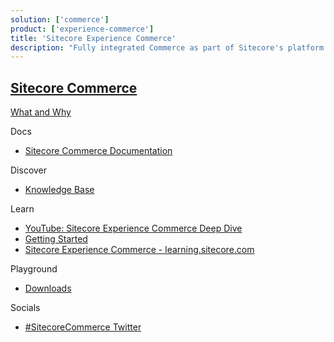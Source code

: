 ```yaml
---
solution: ['commerce']
product: ['experience-commerce']
title: 'Sitecore Experience Commerce'
description: "Fully integrated Commerce as part of Sitecore's platform DXP"
---
```


## [Sitecore Commerce]()

[What and Why]()

Docs

- [Sitecore Commerce Documentation](https://doc.sitecore.com/en/developers/101/xc/)

Discover

- [Knowledge Base]()

Learn

- [YouTube: Sitecore Experience Commerce Deep Dive](https://www.youtube.com/watch?v=T0cn3yBbRro&list=PL1jJVFm_lGny-vqNPTv3VdBA_o31-Tq94)
- [Getting Started](https://doc.sitecore.com/en/developers/101/sitecore-experience-commerce/getting-started-with-development.html)
- [Sitecore Experience Commerce - learning.sitecore.com](https://learning.sitecore.com/pathway/sitecore-experience-commerce)

Playground

- [Downloads](https://dev.sitecore.net/Downloads/Sitecore_Commerce.aspx)

Socials

- [#SitecoreCommerce Twitter](https://twitter.com/search?q=%23sitecorecommerce&src=typed_query&f=live)
